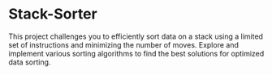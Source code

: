 # Stack-Sorter
This project challenges you to efficiently sort data on a stack using a limited set of instructions and minimizing the number of moves. Explore and implement various sorting algorithms to find the best solutions for optimized data sorting.
